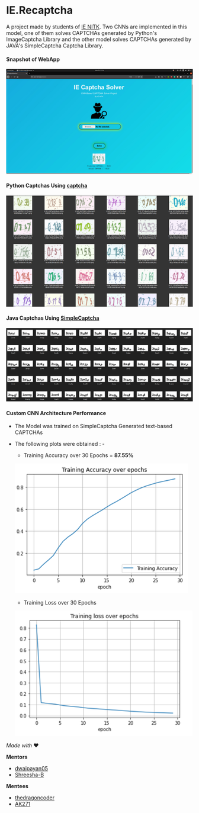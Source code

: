 # IE.Recaptcha

A project made by students of [IE NITK](https://ie.nitk.ac.in/). Two CNNs are implemented in this model, one of them solves CAPTCHAs generated by Python's ImageCaptcha Library and the other model solves CAPTCHAs generated by JAVA's SimpleCaptcha Captcha Library.

#### Snapshot of WebApp

![Snapshot of WebApp](./Imgs/Snapshot.png)

#### Python Captchas Using [captcha](https://pypi.org/project/captcha/)

![Python Captcha Dataset](./Imgs/pycaptcha.png)

#### Java Captchas Using [SimpleCaptcha](http://simplecaptcha.sourceforge.net/)

![Java Captcha Dataset](./Imgs/javacaptcha.png)

#### Custom CNN Architecture Performance

- The Model was trained on SimpleCaptcha Generated text-based CAPTCHAs

- The following plots were obtained : -
    <br>
    - Training Accuracy over 30 Epochs = <b>87.55%</b>

    ![Training Accuracy](./Imgs/trainacc.png)

    - Training Loss over 30 Epochs

    ![Training Loss](./Imgs/trainloss.png)


<i>Made with</i> :heart:

<b>Mentors</b>
- [dwaipayan05](https://github.com/dwaipayan05)
- [Shreesha-B](https://github.com/Shreesha-B)

<b>Mentees</b>
- [thedragoncoder](https://github.com/thedragoncoder)
- [AK271](https://github.com/AK271)
